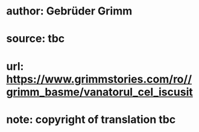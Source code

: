 # author: Gebrüder Grimm
# source: tbc
# url: https://www.grimmstories.com/ro//grimm_basme/vanatorul_cel_iscusit
# note: copyright of translation tbc


